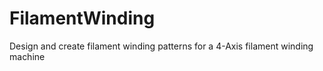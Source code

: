 # FilamentWinding
Design and create filament winding patterns for a 4-Axis filament winding machine
